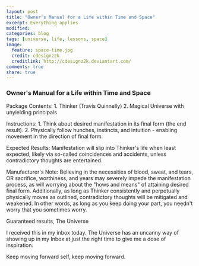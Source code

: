 ```yaml
---
layout: post
title: "Owner's Manual for a Life within Time and Space"
excerpt: Everything applies
modified:
categories: blog
tags: [universe, life, lessons, space]
image:
  feature: space-time.jpg
  credit: cdesignz2k
  creditlink: http://cdesignz2k.deviantart.com/
comments: true
share: true
---
```


### Owner's Manual for a Life within Time and Space
>
Package Contents:
    1. Thinker (Travis Quinnelly)
    2. Magical Universe with unyielding principals
>
Instructions:
    1. Think about desired manifestation in its final form (the end result).
    2. Physically follow hunches, instincts, and intuition - enabling movement in the direction of final form.
>
Expected Results:
Manifestation will slip into Thinker's life when least expected, likely via so-called coincidences and accidents, unless contradictory thoughts are entertained.
>
Manufacturer's Note:
Believing in the necessities of blood, sweat, and tears, OR sacrifice, worthiness, and years may severely impede the manifestation process, as will worrying about the "hows and means" of attaining desired final form. Additionally, as long as Thinker consistently and perpetually physically moves as outlined, contradictory thoughts will be mitigated and weakened. In other words, as long as you keep doing your part, you needn't worry that you sometimes worry.
>
Guaranteed results,
    The Universe


I received this in my inbox today. The Universe has an uncanny way of showing up in my Inbox at just the right time to give me a dose of inspiration.

Keep moving forward self, keep moving forward.
